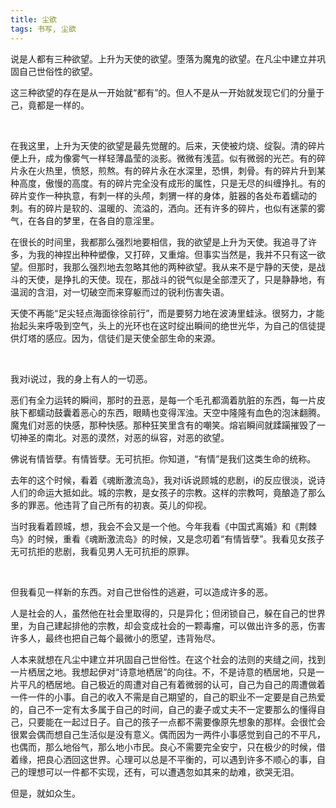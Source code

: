 ```yaml
---
title: 尘欲
tags: 书写, 尘欲
---
```



说是人都有三种欲望。上升为天使的欲望。堕落为魔鬼的欲望。在凡尘中建立并巩固自己世俗性的欲望。

这三种欲望的存在是从一开始就“都有”的。但人不是从一开始就发现它们的分量于己，竟都是一样的。

 

在我这里，上升为天使的欲望是最先觉醒的。后来，天使被灼烧、绽裂。清的碎片便上升，成为像雾气一样轻薄晶莹的淡影。微微有浅蓝。似有微弱的光芒。有的碎片永在火热里，愤怒，煎熬。有的碎片永在水深里，恐惧，刺骨。有的碎片升到某种高度，傲慢的高度。有的碎片完全没有成形的属性，只是无尽的纠缠挣扎。有的碎片变作一种执意，有刺一样的头颅，刺猬一样的身体，脏器的各处布着蠕动的刺。有的碎片是软的、温暖的、流溢的，洒向。还有许多的碎片，也似有迷蒙的雾气，在各自的梦里，在各自的意淫里。

 在很长的时间里，我都那么强烈地要相信，我的欲望是上升为天使。我追寻了许多，为我的神捏出种种塑像，又打碎，又重熔。但事实当然是，我并不只有这一欲望。但那时，我那么强烈地去忽略其他的两种欲望。我从来不是宁静的天使，是战斗的天使，是挣扎的天使。现在，那战斗的锐气似是全部湮灭了，只是静静地，有温润的含泪，对一切破空而来穿躯而过的锐利伤害失语。

天使不再能“足尖轻点海面徐徐前行”，而是要努力地在波涛里蛙泳。很努力，才能抬起头来呼吸到空气，头上的光环也在这时绽出瞬间的绝世光华，为自己的信徒提供灯塔的感应。因为，信徒们是天使全部生命的来源。

 

 我对i说过，我的身上有人的一切恶。

恶们有全力运转的瞬间，那时的丑恶，是每一个毛孔都滴着肮脏的东西，每一片皮肤下都蠕动鼓囊着恶心的东西，眼睛也变得浑浊。天空中隆隆有血色的泡沫翻腾。魔鬼们对恶的快感，那种快感。那种狂笑里含有的嘲笑。熔岩瞬间就蹂躏摧毁了一切神圣的南北。对恶的漠然，对恶的纵容，对恶的欲望。

佛说有情皆孽。有情皆孽。无可抗拒。你知道，“有情”是我们这类生命的统称。

去年的这个时候，看着《魂断激流岛》，我对i诉说顾城的悲剧，i的反应很淡，说诗人们的命运大抵如此。城的宗教，是女孩子的宗教。这样的宗教呵，竟酿造了那么多的罪恶。他违背了自己所有的初衷。英儿的仰视。

当时我看着顾城，想，我会不会又是一个他。今年我看《中国式离婚》和《荆棘鸟》的时候，重看《魂断激流岛》的时候，又是念叨着“有情皆孽”。我看见女孩子无可抗拒的悲剧，我看见男人无可抗拒的原罪。

 

但我看见一样新的东西。对自己世俗性的逃避，可以造成许多的恶。

人是社会的人，虽然他在社会里取得的，只是异化；但闭锁自己，躲在自己的世界里，为自己建起排他的宗教，却会变成社会的一颗毒瘤，可以做出许多的恶，伤害许多人，最终也把自己每个最微小的愿望，违背殆尽。

人本来就想在凡尘中建立并巩固自己世俗性。在这个社会的法则的夹缝之间，找到一片栖居之地。我想起伊对“诗意地栖居”的向往。不，不是诗意的栖居地，只是一片平凡的栖居地。自己极近的周遭对自己有着微弱的认可，自己为自己的周遭做着一件一件的小事。自己的收入不需是自己期望的，自己的职业不一定要是自己热爱的，自己不一定有太多属于自己的时间，自己的妻子或丈夫不一定要那么的懂得自己，只要能在一起过日子。自己的孩子一点都不需要像原先想象的那样。会很忙会很累会偶而想自己生活似是没有意义。偶而因为一两件小事感觉到自己的不平凡，也偶而，那么地俗气，那么地小市民。良心不需要完全安宁，只在极少的时候，借着缘，把良心洒回这世界。心理可以总是不平衡的，可以遇到许多不顺心的事，自己的理想可以一件都不实现，还有，可以遭遇忽如其来的劫难，欲哭无泪。

但是，就如众生。

